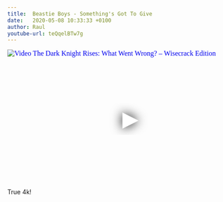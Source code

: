```yaml
---
title:  Beastie Boys - Something's Got To Give
date:   2020-05-08 10:33:33 +0100
author: Raul
youtube-url: teQqelBTw7g
---
```

<div class="video-container ">
<iframe
  width="560"
  height="315"
  src="https://www.youtube.com/embed/teQqelBTw7g"
  srcdoc="<style>*{padding:0;margin:0;overflow:hidden}html,body{height:100%}img,span{position:absolute;width:100%;top:0;bottom:0;margin:auto}span{height:1.5em;text-align:center;font:48px/1.5 sans-serif;color:white;text-shadow:0 0 0.5em black}</style><a href=https://www.youtube.com/embed/teQqelBTw7g?start=1200><img src=https://img.youtube.com/vi/teQqelBTw7g/hqdefault.jpg alt='Video The Dark Knight Rises: What Went Wrong? – Wisecrack Edition'><span>▶</span></a>"
  frameborder="0"
  allow="accelerometer; autoplay; encrypted-media; gyroscope; picture-in-picture"
  allowfullscreen
></iframe>
</div>

<div class="post-content-message"> 
True 4k!
</div>